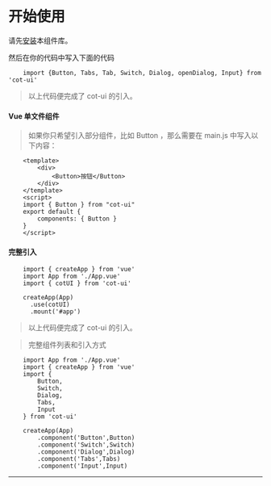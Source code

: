 # 开始使用

请先[安装](#/doc/install)本组件库。

然后在你的代码中写入下面的代码
```
    import {Button, Tabs, Tab, Switch, Dialog, openDialog, Input} from 'cot-ui'
```
> 以上代码便完成了 cot-ui 的引入。

#### Vue 单文件组件

> 如果你只希望引入部分组件，比如 Button ，那么需要在 main.js 中写入以下内容：
```
    <template>
        <div>
            <Button>按钮</Button>
        </div>
    </template>
    <script>
    import { Button } from "cot-ui"
    export default {
        components: { Button }
    }
    </script>
```
#### 完整引入

```
    import { createApp } from 'vue'
    import App from './App.vue'
    import { cotUI } from 'cot-ui'
    
    createApp(App)
      .use(cotUI)
      .mount('#app')
```
> 以上代码便完成了 cot-ui 的引入。



> 完整组件列表和引入方式
```
    import App from './App.vue'
    import { createApp } from 'vue'
    import {
        Button,
        Switch,
        Dialog,
        Tabs,
        Input
    } from 'cot-ui'

    createApp(App)
        .component('Button',Button)
        .component('Switch',Switch)
        .component('Dialog',Dialog)
        .component('Tabs',Tabs)
        .component('Input',Input)
```
---
